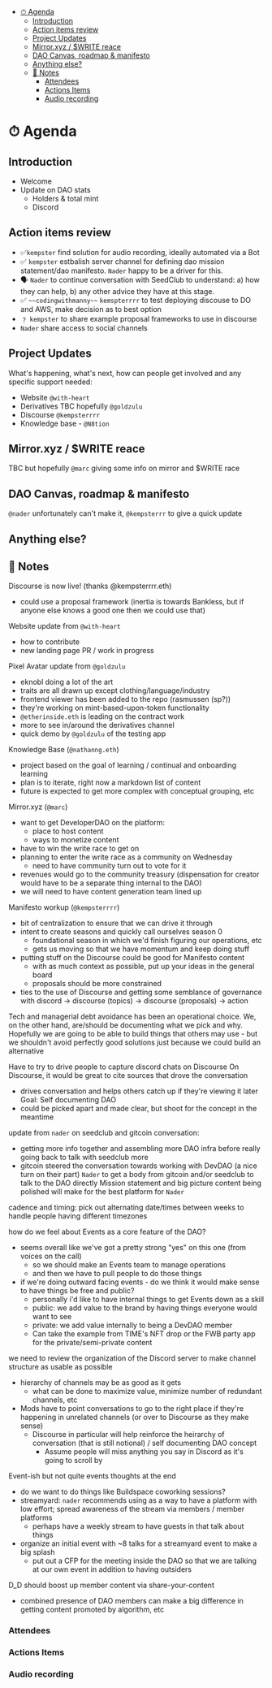 - [⏱ Agenda](#-agenda)
  - [Introduction](#introduction)
  - [Action items review](#action-items-review)
  - [Project Updates](#project-updates)
  - [Mirror.xyz / $WRITE reace](#mirrorxyz--write-reace)
  - [DAO Canvas, roadmap & manifesto](#dao-canvas-roadmap--manifesto)
  - [Anything else?](#anything-else)
  - [📝 Notes](#-notes)
    - [Attendees](#attendees)
    - [Actions Items](#actions-items)
    - [Audio recording](#audio-recording)

# ⏱ Agenda

## Introduction

- Welcome
- Update on DAO stats
  - Holders & total mint
  - Discord

## Action items review

- ✅`kempster` find solution for audio recording, ideally automated via a Bot
- ✅ `kempster` estbalish server channel for defining dao mission statement/dao
  manifesto. `Nader` happy to be a driver for this.
- 🗣 `Nader` to continue conversation with SeedClub to understand: a) how they
  can help, b) any other advice they have at this stage.
- ✅ `~~codingwithmanny~~` `kemspterrrr` to test deploying discouse to DO and
  AWS, make decision as to best option
- ﹖ `kempster` to share example proposal frameworks to use in discourse
- `Nader` share access to social channels

## Project Updates

What's happening, what's next, how can people get involved and any specific
support needed:

- Website `@with-heart`
- Derivatives TBC hopefully `@goldzulu`
- Discourse `@kempsterrrr`
- Knowledge base - `@N8tion`

## Mirror.xyz / $WRITE reace

TBC but hopefully `@marc` giving some info on mirror and $WRITE race

## DAO Canvas, roadmap & manifesto

`@nader` unfortunately can't make it, `@kempsterrr` to give a quick update

## Anything else?

## 📝 Notes

Discourse is now live! (thanks @kempsterrrr.eth)
- could use a proposal framework (inertia is towards Bankless, but if anyone else knows a good one then we could use that)

Website update from `@with-heart`
- how to contribute
- new landing page PR / work in progress

Pixel Avatar update from `@goldzulu`
- eknobl doing a lot of the art
- traits are all drawn up except clothing/language/industry
- frontend viewer has been added to the repo (rasmussen (sp?)) 
- they're working on mint-based-upon-token functionality
- `@etherinside.eth` is leading on the contract work
- more to see in/around the derivatives channel
- quick demo by `@goldzulu` of the testing app

Knowledge Base (`@nathanng.eth`)
- project based on the goal of learning / continual and onboarding learning
- plan is to iterate, right now a markdown list of content
- future is expected to get more complex with conceptual grouping, etc

Mirror.xyz (`@marc`)
- want to get DeveloperDAO on the platform:
  - place to host content
  - ways to monetize content
- have to win the write race to get on
- planning to enter the write race as a community on Wednesday
  - need to have community turn out to vote for it
- revenues would go to the community treasury (dispensation for creator would have to be a separate thing internal to the DAO)
- we will need to have content generation team lined up

Manifesto workup (`@kempsterrrr`)
- bit of centralization to ensure that we can drive it through
- intent to create seasons and quickly call ourselves season 0
  - foundational season in which we'd finish figuring our operations, etc
  - gets us moving so that we have momentum and keep doing stuff
- putting stuff on the Discourse could be good for Manifesto content
  - with as much context as possible, put up your ideas in the general board
  - proposals should be more constrained
- ties to the use of Discourse and getting some semblance of governance with discord -> discourse (topics) -> discourse (proposals) -> action

Tech and managerial debt avoidance has been an operational choice. We, on the other hand, are/should be documenting what we pick and why. Hopefully we are going to be able to build things that others may use - but we shouldn't avoid perfectly good solutions just because we could build an alternative

Have to try to drive people to capture discord chats on Discourse
On Discourse, it would be great to cite sources that drove the conversation
- drives conversation and helps others catch up if they're viewing it later
Goal: Self documenting DAO
- could be picked apart and made clear, but shoot for the concept in the meantime

update from `nader` on seedclub and gitcoin conversation:
- getting more info together and assembling more DAO infra before really going back to talk with seedclub more
- gitcoin steered the conversation towards working with DevDAO (a nice turn on their part)
`Nader` to get a body from gitcoin and/or seedclub to talk to the DAO directly
Mission statement and big picture content being polished will make for the best platform for `Nader`

cadence and timing: pick out alternating date/times between weeks to handle people having different timezones

how do we feel about Events as a core feature of the DAO?
- seems overall like we've got a pretty strong "yes" on this one (from voices on the call)
  - so we should make an Events team to manage operations
  - and then we have to pull people to do those things
- if we're doing outward facing events - do we think it would make sense to have things be free and public?
  - personally i'd like to have internal things to get Events down as a skill
  - public: we add value to the brand by having things everyone would want to see
  - private: we add value internally to being a DevDAO member
  - Can take the example from TIME's NFT drop or the FWB party app for the private/semi-private content

we need to review the organization of the Discord server to make channel structure as usable as possible
  - hierarchy of channels may be as good as it gets
    - what can be done to maximize value, minimize number of redundant channels, etc
  - Mods have to point conversations to go to the right place if they're happening in unrelated channels (or over to Discourse as they make sense)
    - Discourse in particular will help reinforce the heirarchy of conversation (that is still notional) / self documenting DAO concept
      - Assume people will miss anything you say in Discord as it's going to scroll by

Event-ish but not quite events thoughts at the end
- do we want to do things like Buildspace coworking sessions?
- streamyard: `nader` recommends using as a way to have a platform with low effort; spread awareness of the stream via members / member platforms
  - perhaps have a weekly stream to have guests in that talk about things
- organize an initial event with ~8 talks for a streamyard event to make a big splash
  - put out a CFP for the meeting inside the DAO so that we are talking at our own event in addition to having outsiders

D_D should boost up member content via share-your-content
- combined presence of DAO members can make a big difference in getting content promoted by algorithm, etc

### Attendees

### Actions Items

### Audio recording

